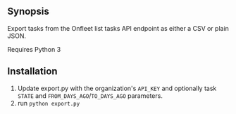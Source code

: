 ## Synopsis

Export tasks from the Onfleet list tasks API endpoint as either a CSV or plain JSON. 

Requires Python 3

## Installation

1. Update export.py with the organization's `API_KEY` and optionally task `STATE` and `FROM_DAYS_AGO`/`TO_DAYS_AGO` parameters. 
2. run `python export.py`